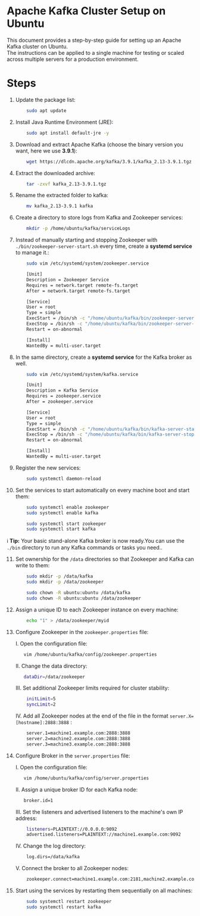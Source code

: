 # Apache Kafka Cluster Setup on Ubuntu

This document provides a step-by-step guide for setting up an Apache Kafka cluster on Ubuntu.  
The instructions can be applied to a single machine for testing or scaled across multiple servers for a production environment.


# Steps
1. Update the package list:

    ```bash
        sudo apt update
    ```

2. Install Java Runtime Environment (JRE):

    ```bash
        sudo apt install default-jre -y
    ```

3. Download and extract Apache Kafka (choose the binary version you want, here we use **3.9.1**):

    ```bash
        wget https://dlcdn.apache.org/kafka/3.9.1/kafka_2.13-3.9.1.tgz
    ```

4. Extract the downloaded archive:

    ```bash
        tar -zxvf kafka_2.13-3.9.1.tgz
    ```

5. Rename the extracted folder to kafka: 

    ```bash
        mv kafka_2.13-3.9.1 kafka
    ```

6. Create a directory to store logs from Kafka and Zookeeper services: 

    ```bash
        mkdir -p /home/ubuntu/kafka/serviceLogs
    ```

7. Instead of manually starting and stopping Zookeeper with `./bin/zookeeper-server-start.sh` every time, create a **systemd service** to manage it.: 

    ```bash
        sudo vim /etc/systemd/system/zookeeper.service
    ```

    ```bash
        [Unit]
        Description = Zookeeper Service
        Requires = network.target remote-fs.target
        After = network.target remote-fs.target

        [Service]
        User = root
        Type = simple
        ExecStart = /bin/sh -c "/home/ubuntu/kafka/bin/zookeeper-server-start.sh /home/ubuntu/kafka/config/zookeeper.properties > /home/ubuntu/kafka/serviceLogs/zookeeper.log"
        ExecStop = /bin/sh -c "/home/ubuntu/kafka/bin/zookeeper-server-stop.sh"
        Restart = on-abnormal

        [Install]
        WantedBy = multi-user.target
    ```

8.  In the same directory, create a **systemd service** for the Kafka broker as well.

    ```bash
        sudo vim /etc/systemd/system/kafka.service
    ```

    ```bash
        [Unit]
        Description = Kafka Service
        Requires = zookeeper.service
        After = zookeeper.service

        [Service]
        User = root
        Type = simple
        ExecStart = /bin/sh -c "/home/ubuntu/kafka/bin/kafka-server-start.sh /home/ubuntu/kafka/config/server.properties > /home/ubuntu/kafka/serviceLogs/kafka.log"
        ExecStop = /bin/sh -c "/home/ubuntu/kafka/bin/kafka-server-stop.sh"
        Restart = on-abnormal

        [Install]
        WantedBy = multi-user.target
    ```

9.  Register the new services:

    ```bash
        sudo systemctl daemon-reload
    ```

10. Set the services to start automatically on every machine boot and start them:

    ```bash
        sudo systemctl enable zookeeper
        sudo systemctl enable kafka
    ```

    ```bash
        sudo systemctl start zookeeper
        sudo systemctl start kafka
    ```

ℹ️ **Tip:** Your basic stand-alone Kafka broker is now ready.You can use the `./bin` directory to run any Kafka commands or tasks you need..

11. Set ownership for the `/data` directories so that Zookeeper and Kafka can write to them:

    ```bash
        sudo mkdir -p /data/kafka
        sudo mkdir -p /data/zookeeper
    ```

    ```bash
        sudo chown -R ubuntu:ubuntu /data/kafka
        sudo chown -R ubuntu:ubuntu /data/zookeeper
    ```

12. Assign a unique ID to each Zookeeper instance on every machine:

    ```bash
        echo "1" > /data/zookeeper/myid
    ```

13. Configure Zookeeper in the `zookeeper.properties` file:

    I.	Open the configuration file:

    ```bash
       vim /home/ubuntu/kafka/config/zookeeper.properties
    ```

    II.  Change the data directory:

    ```bash
       dataDir=/data/zookeeper
    ```
	
    III.  Set additional Zookeeper limits required for cluster stability: 
	
	```bash
		initLimit=5
		syncLimit=2
	```

	IV.  Add all Zookeeper nodes at the end of the file in the format `server.X=[hostname]:2888:3888` :
	
	```bash
        server.1=machine1.example.com:2888:3888
        server.2=machine2.example.com:2888:3888
        server.3=machine3.example.com:2888:3888
    ```

14. Configure Broker in the `server.properties` file:

    I.  Open the configuration file:

    ```bash
       vim /home/ubuntu/kafka/config/server.properties
    ```

    II.  Assign a unique broker ID for each Kafka node:

    ```bash
       broker.id=1
    ```

    III.  Set the listeners and advertised listeners to the machine's own IP address:

    ```bash
		listeners=PLAINTEXT://0.0.0.0:9092
        advertised.listeners=PLAINTEXT://machine1.example.com:9092
    ```

    IV.  Change the log directory:

    ```bash
        log.dirs=/data/kafka
    ```

    V.  Connect the broker to all Zookeeper nodes:

    ```bash
        zookeeper.connect=machine1.example.com:2181,machine2.example.com:2181,machine3.example.com:2181
    ```

15. Start using the services by restarting them sequentially on all machines:

    ```bash
        sudo systemctl restart zookeeper
        sudo systemctl restart kafka
    ```
